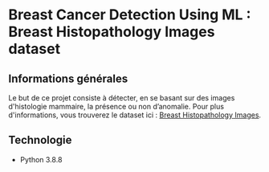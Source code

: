 # Breast Cancer Detection Using ML : Breast Histopathology Images dataset

## Informations générales
Le but de ce projet consiste à détecter, en se basant sur des images d'histologie mammaire, la présence ou non d’anomalie.
Pour plus d'informations, vous trouverez le dataset ici : [Breast Histopathology Images](https://www.kaggle.com/paultimothymooney/breast-histopathology-images).

## Technologie
* Python 3.8.8	
